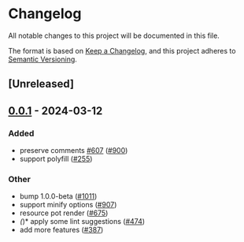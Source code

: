 # Changelog
All notable changes to this project will be documented in this file.

The format is based on [Keep a Changelog](https://keepachangelog.com/en/1.0.0/),
and this project adheres to [Semantic Versioning](https://semver.org/spec/v2.0.0.html).

## [Unreleased]

## [0.0.1](https://github.com/callqh/farm/releases/tag/farmfe_plugin_polyfill-v0.0.1) - 2024-03-12

### Added
- preserve comments [#607](https://github.com/callqh/farm/pull/607) ([#900](https://github.com/callqh/farm/pull/900))
- support polyfill ([#255](https://github.com/callqh/farm/pull/255))

### Other
- bump 1.0.0-beta ([#1011](https://github.com/callqh/farm/pull/1011))
- support minify options ([#907](https://github.com/callqh/farm/pull/907))
- resource pot render ([#675](https://github.com/callqh/farm/pull/675))
- *(*)* apply some lint suggestions ([#474](https://github.com/callqh/farm/pull/474))
- add more features ([#387](https://github.com/callqh/farm/pull/387))
